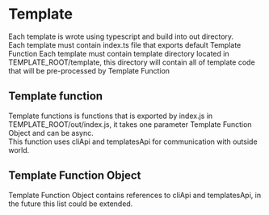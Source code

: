 # Template

Each template is wrote using typescript and build into out directory.  
Each template must contain index.ts file that exports default Template Function
Each template must contain template directory located in TEMPLATE_ROOT/template, this directory will contain all of template code that will be pre-processed by Template Function

## Template function

Template functions is functions that is exported by index.js in TEMPLATE_ROOT/out/index.js, it takes one parameter Template Function Object and can be async.  
This function uses cliApi and templatesApi for communication with outside world.

## Template Function Object

Template Function Object contains references to cliApi and templatesApi, in the future this list could be extended.
